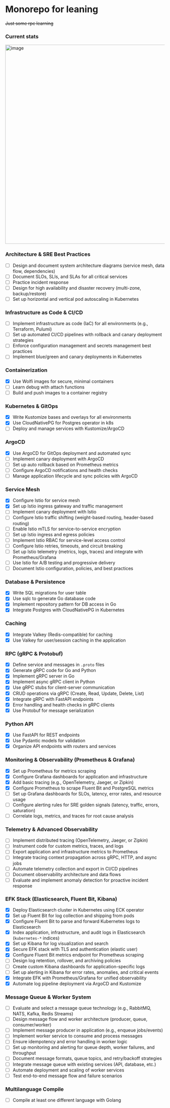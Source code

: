 # Monorepo for leaning

~~Just some rpc learning~~

### Current stats

<img width="1270" height="629" alt="image" src="https://github.com/user-attachments/assets/6d5878cb-f22c-4960-8935-3a06249227b9" />

### Architecture & SRE Best Practices
- [ ] Design and document system architecture diagrams (service mesh, data flow, dependencies)
- [ ] Document SLOs, SLIs, and SLAs for all critical services
- [ ] Practice incident response
- [ ] Design for high availability and disaster recovery (multi-zone, backup/restore)
- [ ] Set up horizontal and vertical pod autoscaling in Kubernetes

### Infrastructure as Code & CI/CD
- [ ] Implement infrastructure as code (IaC) for all environments (e.g., Terraform, Pulumi)
- [ ] Set up automated CI/CD pipelines with rollback and canary deployment strategies
- [ ] Enforce configuration management and secrets management best practices
- [ ] Implement blue/green and canary deployments in Kubernetes

### Containerization
- [x] Use Wolfi images for secure, minimal containers
- [ ] Learn debug with attach functions
- [ ] Build and push images to a container registry

### Kubernetes & GitOps
- [x] Write Kustomize bases and overlays for all environments
- [x] Use CloudNativePG for Postgres operator in k8s
- [ ] Deploy and manage services with Kustomize/ArgoCD

### ArgoCD
- [x] Use ArgoCD for GitOps deployment and automated sync
- [ ] Implement canary deployment with ArgoCD
- [ ] Set up auto rollback based on Prometheus metrics
- [ ] Configure ArgoCD notifications and health checks
- [ ] Manage application lifecycle and sync policies with ArgoCD

### Service Mesh
- [x] Configure Istio for service mesh
- [x] Set up Istio ingress gateway and traffic management
- [ ] Implement canary deployment with Istio
- [ ] Configure Istio traffic shifting (weight-based routing, header-based routing)
- [ ] Enable Istio mTLS for service-to-service encryption
- [ ] Set up Istio ingress and egress policies
- [ ] Implement Istio RBAC for service-level access control
- [ ] Configure Istio retries, timeouts, and circuit breaking
- [ ] Set up Istio telemetry (metrics, logs, traces) and integrate with Prometheus/Grafana
- [ ] Use Istio for A/B testing and progressive delivery
- [ ] Document Istio configuration, policies, and best practices

### Database & Persistence
- [x] Write SQL migrations for user table
- [x] Use sqlc to generate Go database code
- [x] Implement repository pattern for DB access in Go
- [x] Integrate Postgres with CloudNativePG in Kubernetes

### Caching
- [x] Integrate Valkey (Redis-compatible) for caching
- [x] Use Valkey for user/session caching in the application

### RPC (gRPC & Protobuf)
- [x] Define service and messages in `.proto` files
- [x] Generate gRPC code for Go and Python
- [x] Implement gRPC server in Go
- [x] Implement async gRPC client in Python
- [x] Use gRPC stubs for client-server communication
- [x] CRUD operations via gRPC (Create, Read, Update, Delete, List)
- [x] Integrate gRPC with FastAPI endpoints
- [x] Error handling and health checks in gRPC clients
- [x] Use Protobuf for message serialization

### Python API
- [x] Use FastAPI for REST endpoints
- [x] Use Pydantic models for validation
- [x] Organize API endpoints with routers and services

### Monitoring & Observability (Prometheus & Grafana)
- [x] Set up Prometheus for metrics scraping
- [x] Configure Grafana dashboards for application and infrastructure
- [x] Add basic tracing (e.g., OpenTelemetry, Jaeger, or Zipkin)
- [x] Configure Prometheus to scrape Fluent Bit and PostgreSQL metrics
- [ ] Set up Grafana dashboards for SLOs, latency, error rates, and resource usage
- [ ] Configure alerting rules for SRE golden signals (latency, traffic, errors, saturation)
- [ ] Correlate logs, metrics, and traces for root cause analysis

### Telemetry & Advanced Observability
- [ ] Implement distributed tracing (OpenTelemetry, Jaeger, or Zipkin)
- [ ] Instrument code for custom metrics, traces, and logs
- [ ] Export application and infrastructure metrics to Prometheus
- [ ] Integrate tracing context propagation across gRPC, HTTP, and async jobs
- [ ] Automate telemetry collection and export in CI/CD pipelines
- [ ] Document observability architecture and data flows
- [ ] Evaluate and implement anomaly detection for proactive incident response

### EFK Stack (Elasticsearch, Fluent Bit, Kibana)
- [x] Deploy Elasticsearch cluster in Kubernetes using ECK operator
- [x] Set up Fluent Bit for log collection and shipping from pods
- [x] Configure Fluent Bit to parse and forward Kubernetes logs to Elasticsearch
- [x] Index application, infrastructure, and audit logs in Elasticsearch (`kubernetes-*` indices)
- [x] Set up Kibana for log visualization and search
- [x] Secure EFK stack with TLS and authentication (elastic user)
- [x] Configure Fluent Bit metrics endpoint for Prometheus scraping
- [ ] Design log retention, rollover, and archiving policies
- [ ] Create custom Kibana dashboards for application-specific logs
- [ ] Set up alerting in Kibana for error rates, anomalies, and critical events
- [x] Integrate EFK with Prometheus/Grafana for unified observability
- [x] Automate log pipeline deployment via ArgoCD and Kustomize

### Message Queue & Worker System
- [ ] Evaluate and select a message queue technology (e.g., RabbitMQ, NATS, Kafka, Redis Streams)
- [ ] Design message flow and worker architecture (producer, queue, consumer/worker)
- [ ] Implement message producer in application (e.g., enqueue jobs/events)
- [ ] Implement worker service to consume and process messages
- [ ] Ensure idempotency and error handling in worker logic
- [ ] Set up monitoring and alerting for queue depth, worker failures, and throughput
- [ ] Document message formats, queue topics, and retry/backoff strategies
- [ ] Integrate message queue with existing services (API, database, etc.)
- [ ] Automate deployment and scaling of worker services
- [ ] Test end-to-end message flow and failure scenarios

### Multilanguage Compile
- [ ] Compile at least one different language with Golang
